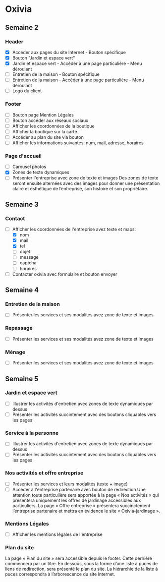 # Oxivia

## Semaine 2
### Header
- [x] Accéder aux pages du site Internet - Bouton spécifique
- [x] Bouton "Jardin et espace vert"
- [x] Jardin et espace vert - Accéder à une page particulière - Menu déroulant
- [ ] Entretien de la maison - Bouton spécifique
- [ ] Entretien de la maison - Accéder à une page particulière - Menu déroulant
- [ ] Logo du client

### Footer
- [ ] Bouton page Mention Légales
- [ ] Bouton accéder aux réseaux sociaux
- [ ] Afficher les coordonnées de la boutique
- [ ] Afficher la boutique sur la carte
- [ ] Accéder au plan du site via bouton
- [ ] Afficher les informations suivantes: num, mail, adresse, horaires

### Page d'accueil
- [ ] Carousel photos
- [x] Zones de texte dynamiques
- [ ] Présenter l'entreprise avec zone de texte et images
Des zones de texte seront ensuite alternées avec des images pour donner une présentation claire et esthétique de l’entreprise, son histoire et son propriétaire.

## Semaine 3
### Contact
- [ ] Afficher les coordonnées de l'entreprise avez texte et maps:
	- [x] nom
	- [x] mail
	- [x] tel
	- [ ] objet
	- [ ] message
	- [ ] captcha
	- [ ] horaires
- [ ] Contacter oxivia avec formulaire et bouton envoyer

## Semaine 4
### Entretien de la maison
- [ ] Présenter les services et ses modalités avez zone de texte et images

### Repassage
- [ ] Présenter les services et ses modalités avez zone de texte et images

### Ménage
- [ ] Présenter les services et ses modalités avez zone de texte et images

## Semaine 5
### Jardin et espace vert 
- [ ] Illustrer les activités d'entretien avec zones de texte dynamiques par dessus
- [ ] Présenter les activités succintement avec des boutons cliquables vers les pages

### Service à la personne
- [ ] Illustrer les activités d'entretien avec zones de texte dynamiques par dessus
- [ ] Présenter les activités succintement avec des boutons cliquables vers les pages

### Nos activités et offre entreprise
- [ ] Présenter les services et leurs modalités (texte + image)
- [ ] Accéder à l'entreprise partenaire avec bouton de redirection
Une attention toute particulière sera apportée à la page « Nos activités » qui présentera uniquement les offres de jardinage accessibles aux particuliers.
La page « Offre entreprise » présentera succinctement l’entreprise partenaire et mettra en évidence le site « Oxivia-jardinage ».

### Mentions Légales
- [ ] Afficher les mentions légales de l'entreprise

### Plan du site
La page « Plan du site » sera accessible depuis le footer. Cette dernière commencera par un titre. En dessous, sous la forme d’une liste à puces de liens de redirection, sera présenté le plan du site. La hiérarchie de la liste à puces correspondra à l’arborescence du site Internet.
